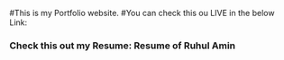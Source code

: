 #This is my Portfolio website.
#You can check this ou LIVE in the below Link:
<h3>Check this out my Resume: <a>Resume of Ruhul Amin</a></h3>
